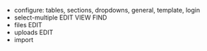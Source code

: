 - configure: tables, sections, dropdowns, general, template, login
- select-multiple EDIT VIEW FIND
- files EDIT
- uploads EDIT
- import